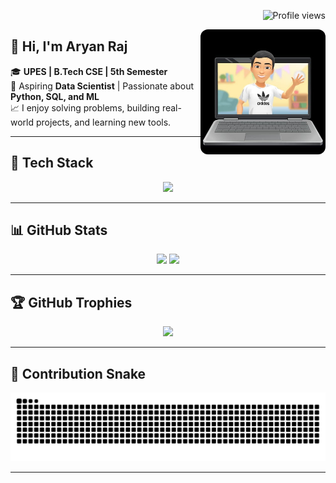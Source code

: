 <p align="right">
  <img src="https://komarev.com/ghpvc/?username=Akshat-mittal1&label=Visitors&color=0e75b6&style=flat-square" alt="Profile views" />
</p>

<!-- 🧑‍💼 About + Image Inline -->
<p align="left">
  <img align="right" src="https://github.com/Akshat-mittal1/Akshat-mittal1/blob/main/avtar2.jpg?raw=true" width="200" style="border-radius:12px;" alt="Akshat Mittal Avatar"/>

## 👋 Hi, I'm Aryan Raj

🎓 **UPES | B.Tech CSE | 5th Semester**  
🚀 Aspiring **Data Scientist** | Passionate about **Python, SQL, and ML**  
📈 I enjoy solving problems, building real-world projects, and learning new tools.
</p>

---

## 🧰 Tech Stack

<p align="center">
  <img src="https://skillicons.dev/icons?i=python,mysql,html,css,java,github,excel,matplotlib" />
</p>

---

## 📊 GitHub Stats

<p align="center">
  <img src="https://github-readme-stats.vercel.app/api?username=aryanraj71&show_icons=true&theme=tokyonight" width="48%"/>
  <img src="https://github-readme-streak-stats.herokuapp.com?user=aryanraj71&theme=tokyonight" width="48%"/>
</p>

---

## 🏆 GitHub Trophies

<p align="center">
  <img src="https://github-profile-trophy.vercel.app/?username=aryanraj71&theme=tokyonight&row=1&margin-w=10" />
</p>

---

## 🐍 Contribution Snake

<p align="center">
  <img src="https://raw.githubusercontent.com/aryanraj71/snake/output/github-contribution-grid-snake.svg" alt="Snake animation" />
</p>

---
